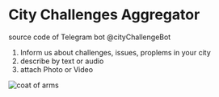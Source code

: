 # City Challenges Aggregator 

source code of Telegram bot @cityChallengeBot

1. Inform us about challenges, issues, proplems in your city
1. describe by text or audio 
1. attach Photo or Video

![coat of arms](https://dic.academic.ru/pictures/wiki/files/67/Coat_of_Arms_of_Makhachkala.png)